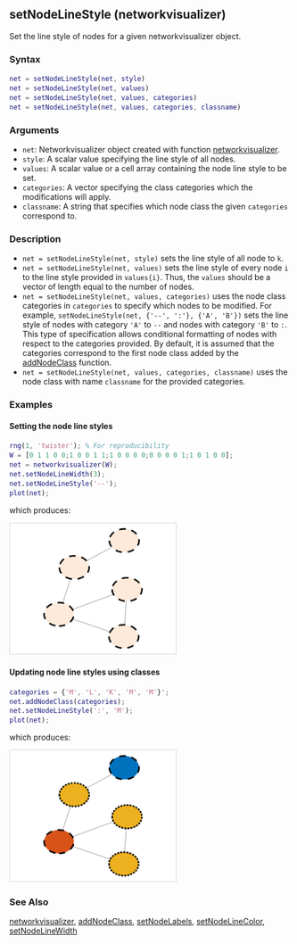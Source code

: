 ## setNodeLineStyle (networkvisualizer)
Set the line style of nodes for a given networkvisualizer object.

### Syntax
```Matlab
net = setNodeLineStyle(net, style)
net = setNodeLineStyle(net, values)
net = setNodeLineStyle(net, values, categories)
net = setNodeLineStyle(net, values, categories, classname)
```

### Arguments
* ```net```: Networkvisualizer object created with function [networkvisualizer](networkvisualizer.md).
* ```style```: A scalar value specifying the line style of all nodes.
* ```values```: A scalar value or a cell array containing the node line style to be set.
* ```categories```: A vector specifying the class categories which the modifications will apply.
* ```classname```: A string that specifies which node class the given ```categories``` correspond to.

### Description
* ```net = setNodeLineStyle(net, style)``` sets the line style of all node to ```k```.
* ```net = setNodeLineStyle(net, values)``` sets the line style of every node ```i``` to the line style provided in ```values{i}```. Thus, the ```values``` should be a vector of length equal to the number of nodes. 
* ```net = setNodeLineStyle(net, values, categories)``` uses the node class categories in ```categories``` to specify which nodes to be modified. For example, ```setNodeLineStyle(net, {'--', ':'}, {'A', 'B'})``` sets the line style of nodes with category ```'A'``` to ```--``` and nodes with category ```'B'``` to ```:```. This type of specification allows conditional formatting of nodes with respect to the categories provided. By default, it is assumed that the categories correspond to the first node class added by the [addNodeClass](addNodeClass.md) function.
* ```net = setNodeLineStyle(net, values, categories, classname)``` uses the node class with name ```classname``` for the provided categories.

### Examples

#### Setting the node line styles

```Matlab
rng(1, 'twister'); % For reproducibility
W = [0 1 1 0 0;1 0 0 1 1;1 0 0 0 0;0 0 0 0 1;1 0 1 0 0];
net = networkvisualizer(W);
net.setNodeLineWidth(3);
net.setNodeLineStyle('--');
plot(net);
```
which produces:

<img src="examples/setNodeLineStyle-1.png" width="300">

#### Updating node line styles using classes

```Matlab
categories = {'M', 'L', 'K', 'M', 'M'}';
net.addNodeClass(categories);
net.setNodeLineStyle(':', 'M');
plot(net);
```
which produces:

<img src="examples/setNodeLineStyle-2.png" width="300">

### See Also
[networkvisualizer](networkvisualizer.md), [addNodeClass](addNodeClass.md), [setNodeLabels](setNodeLabels.md), [setNodeLineColor](setNodeLineColor.md), [setNodeLineWidth](setNodeLineWidth.md)


